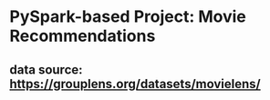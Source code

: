 # PySpark-based Project: Movie Recommendations
## data source: https://grouplens.org/datasets/movielens/
